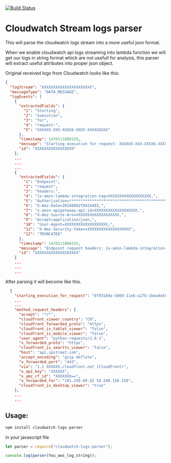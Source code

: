 [![Build Status](https://travis-ci.org/forkgeeks/cloudwatch-logs-parser.svg?branch=master)](https://travis-ci.org/forkgeeks/cloudwatch-logs-parser)

# Cloudwatch Stream logs parser
This will parse the cloudwatch logs stream into a more useful json format.

When we enable cloudwatch api logs streaming into lambda function we will get our logs in string format which are not usefull for analysis, this parser will extract useful attributes into proper json object.


Original received logs from Cloudwatch looks like this:

```json
{
  "logStream": "XXXXXXXXXXXXXXXXXXXXXX",
  "messageType": "DATA_MESSAGE",
  "logEvents": [
    {
      "extractedFields": {
        "1": "Starting",
        "2": "execution",
        "3": "for",
        "4": "request:",
        "5": "XXXXXX-XXX-XXXX6-XXXX-XXXXXXXXX"
      },
      "timestamp": 1470111880329,
      "message": "Starting execution for request: XXXXXX-XXX-XXXX6-XXXX-XXXXXXXXX",
      "id": "XXXXXXXXXXXXXXXXX"
    },
    ...
    ...
    ...
    {
      "extractedFields": {
        "1": "Endpoint",
        "2": "request",
        "3": "headers:",
        "4": "{x-amzn-lambda-integration-tag=XXXXXXXXXXXXXXXXXXX,",
        "5": "Authorization=************************************************************************************************************************************************************************************************************************************************************************************************************************98d71c,",
        "6": "X-Amz-Date=20160802T042440Z,",
        "7": "x-amzn-apigateway-api-id=XXXXXXXXXXXXXXXXXXX,",
        "8": "X-Amz-Source-Arn=XXXXXXXXXXXXXXXXXXX,",
        "9": "Accept=application/json,",
        "10": "User-Agent=XXXXXXXXXXXXXXXXXXX,",
        "11": "X-Amz-Security-Token=XXXXXXXXXXXXXXXXXXX",
        "12": "TRUNCATED"
      },
      "timestamp": 1470111880335,
      "message": "Endpoint request headers: {x-amzn-lambda-integration-tag=XXXXXXXXXXXXXXXXXXX, Authorization=XXXXXXXXXXXXXXXXXXX, X-Amz-Date=20160802T042440Z, x-amzn-apigateway-api-id=XXXXXXXXXXXXXXXXXXX, X-Amz-Source-Arn=XXXXXXXXXXXXXXXXXXX, Accept=application/json, User-Agent=AmazonAPIGateway_xxxx, X-Amz-Security-Token=XXXXXXXXXXXXXXXXXXX}",
      "id": "XXXXXXXXXXXXXXXXXXX"
    }
    ...
    ...
    ...
```  

After parsing it will become like this.

```json
  {
    "starting_execution_for_request": "079319da-5869-11e6-a27b-1bea4e50c6ac",
    ...
    ...
    "method_request_headers": {
      "accept": "*/*",
      "cloudfront_viewer_country": "CN",
      "cloudfront_forwarded_proto": "https",
      "cloudfront_is_tablet_viewer": "false",
      "cloudfront_is_mobile_viewer": "false",
      "user_agent": "python-requests/2.9.1",
      "x_forwarded_proto": "https",
      "cloudfront_is_smarttv_viewer": "false",
      "host": "api.ipstreet.com",
      "accept_encoding": "gzip deflate",
      "x_forwarded_port": "443",
      "via": "1.1 XXXXXX.cloudfront.net (CloudFront)",
      "x_api_key": "XXXXXX",
      "x_amz_cf_id": "XXXXXXX==",
      "x_forwarded_for": "101.150.89.42 54.240.156.158",
      "cloudfront_is_desktop_viewer": "true"
    },
    ...
    ...
```    


## Usage:

```javascript
npm install cloudwatch-logs-parser
```

in your javascript file
```javascript
let parser = require("cloudwatch-logs-parser");

console.log(parser(You_aws_log_string));
```
